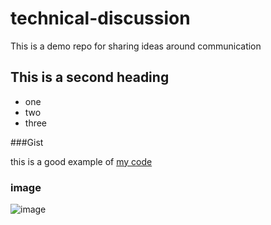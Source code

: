 # technical-discussion
This is a demo repo for sharing ideas around communication

## This is a second heading

* one
* two
* three

###Gist

this is a good example of [my code](https://gist.github.com/naho-ko/c91a15af2860937108aaa8b5cc136c60)

### image

![image](https://user-images.githubusercontent.com/46039117/145510008-f9978f06-1d1f-49aa-91c9-1d2af5a1e147.png)

